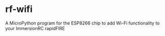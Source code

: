 # rf-wifi
A MicroPython program for the ESP8266 chip to add Wi-Fi functionality to your ImmersionRC rapidFIRE
